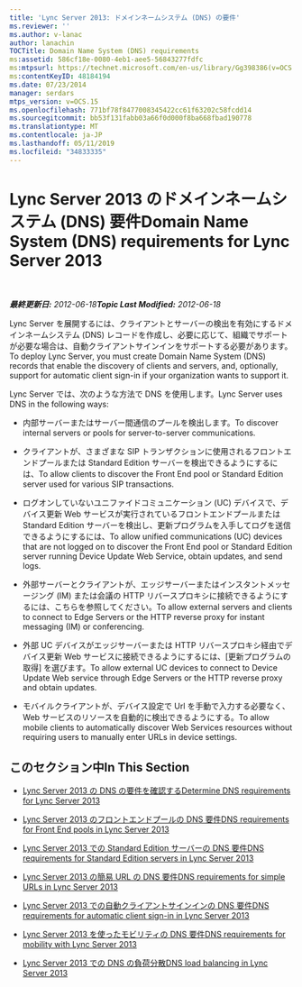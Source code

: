 ```yaml
---
title: 'Lync Server 2013: ドメインネームシステム (DNS) の要件'
ms.reviewer: ''
ms.author: v-lanac
author: lanachin
TOCTitle: Domain Name System (DNS) requirements
ms:assetid: 586cf18e-0080-4eb1-aee5-56843277fdfc
ms:mtpsurl: https://technet.microsoft.com/en-us/library/Gg398386(v=OCS.15)
ms:contentKeyID: 48184194
ms.date: 07/23/2014
manager: serdars
mtps_version: v=OCS.15
ms.openlocfilehash: 771bf78f8477008345422cc61f63202c58fcdd14
ms.sourcegitcommit: bb53f131fabb03a66f0d000f8ba668fbad190778
ms.translationtype: MT
ms.contentlocale: ja-JP
ms.lasthandoff: 05/11/2019
ms.locfileid: "34833335"
---
```

<div data-xmlns="http://www.w3.org/1999/xhtml">

<div class="topic" data-xmlns="http://www.w3.org/1999/xhtml" data-msxsl="urn:schemas-microsoft-com:xslt" data-cs="http://msdn.microsoft.com/en-us/">

<div data-asp="http://msdn2.microsoft.com/asp">

# <a name="domain-name-system-dns-requirements-for-lync-server-2013"></a><span data-ttu-id="33736-102">Lync Server 2013 のドメインネームシステム (DNS) 要件</span><span class="sxs-lookup"><span data-stu-id="33736-102">Domain Name System (DNS) requirements for Lync Server 2013</span></span>

</div>

<div id="mainSection">

<div id="mainBody">

<span> </span>

<span data-ttu-id="33736-103">_**最終更新日:** 2012-06-18_</span><span class="sxs-lookup"><span data-stu-id="33736-103">_**Topic Last Modified:** 2012-06-18_</span></span>

<span data-ttu-id="33736-104">Lync Server を展開するには、クライアントとサーバーの検出を有効にするドメインネームシステム (DNS) レコードを作成し、必要に応じて、組織でサポートが必要な場合は、自動クライアントサインインをサポートする必要があります。</span><span class="sxs-lookup"><span data-stu-id="33736-104">To deploy Lync Server, you must create Domain Name System (DNS) records that enable the discovery of clients and servers, and, optionally, support for automatic client sign-in if your organization wants to support it.</span></span>

<span data-ttu-id="33736-105">Lync Server では、次のような方法で DNS を使用します。</span><span class="sxs-lookup"><span data-stu-id="33736-105">Lync Server uses DNS in the following ways:</span></span>

  - <span data-ttu-id="33736-106">内部サーバーまたはサーバー間通信のプールを検出します。</span><span class="sxs-lookup"><span data-stu-id="33736-106">To discover internal servers or pools for server-to-server communications.</span></span>

  - <span data-ttu-id="33736-107">クライアントが、さまざまな SIP トランザクションに使用されるフロントエンドプールまたは Standard Edition サーバーを検出できるようにするには、</span><span class="sxs-lookup"><span data-stu-id="33736-107">To allow clients to discover the Front End pool or Standard Edition server used for various SIP transactions.</span></span>

  - <span data-ttu-id="33736-108">ログオンしていないユニファイドコミュニケーション (UC) デバイスで、デバイス更新 Web サービスが実行されているフロントエンドプールまたは Standard Edition サーバーを検出し、更新プログラムを入手してログを送信できるようにするには、</span><span class="sxs-lookup"><span data-stu-id="33736-108">To allow unified communications (UC) devices that are not logged on to discover the Front End pool or Standard Edition server running Device Update Web Service, obtain updates, and send logs.</span></span>

  - <span data-ttu-id="33736-109">外部サーバーとクライアントが、エッジサーバーまたはインスタントメッセージング (IM) または会議の HTTP リバースプロキシに接続できるようにするには、こちらを参照してください。</span><span class="sxs-lookup"><span data-stu-id="33736-109">To allow external servers and clients to connect to Edge Servers or the HTTP reverse proxy for instant messaging (IM) or conferencing.</span></span>

  - <span data-ttu-id="33736-110">外部 UC デバイスがエッジサーバーまたは HTTP リバースプロキシ経由でデバイス更新 Web サービスに接続できるようにするには、[更新プログラムの取得] を選びます。</span><span class="sxs-lookup"><span data-stu-id="33736-110">To allow external UC devices to connect to Device Update Web service through Edge Servers or the HTTP reverse proxy and obtain updates.</span></span>

  - <span data-ttu-id="33736-111">モバイルクライアントが、デバイス設定で Url を手動で入力する必要なく、Web サービスのリソースを自動的に検出できるようにする。</span><span class="sxs-lookup"><span data-stu-id="33736-111">To allow mobile clients to automatically discover Web Services resources without requiring users to manually enter URLs in device settings.</span></span>

<div>

## <a name="in-this-section"></a><span data-ttu-id="33736-112">このセクション中</span><span class="sxs-lookup"><span data-stu-id="33736-112">In This Section</span></span>

  - [<span data-ttu-id="33736-113">Lync Server 2013 の DNS の要件を確認する</span><span class="sxs-lookup"><span data-stu-id="33736-113">Determine DNS requirements for Lync Server 2013</span></span>](lync-server-2013-determine-dns-requirements.md)

  - [<span data-ttu-id="33736-114">Lync Server 2013 のフロントエンドプールの DNS 要件</span><span class="sxs-lookup"><span data-stu-id="33736-114">DNS requirements for Front End pools in Lync Server 2013</span></span>](lync-server-2013-dns-requirements-for-front-end-pools.md)

  - [<span data-ttu-id="33736-115">Lync Server 2013 での Standard Edition サーバーの DNS 要件</span><span class="sxs-lookup"><span data-stu-id="33736-115">DNS requirements for Standard Edition servers in Lync Server 2013</span></span>](lync-server-2013-dns-requirements-for-standard-edition-servers.md)

  - [<span data-ttu-id="33736-116">Lync Server 2013 の簡易 URL の DNS 要件</span><span class="sxs-lookup"><span data-stu-id="33736-116">DNS requirements for simple URLs in Lync Server 2013</span></span>](lync-server-2013-dns-requirements-for-simple-urls.md)

  - [<span data-ttu-id="33736-117">Lync Server 2013 での自動クライアントサインインの DNS 要件</span><span class="sxs-lookup"><span data-stu-id="33736-117">DNS requirements for automatic client sign-in in Lync Server 2013</span></span>](lync-server-2013-dns-requirements-for-automatic-client-sign-in.md)

  - [<span data-ttu-id="33736-118">Lync Server 2013 を使ったモビリティの DNS 要件</span><span class="sxs-lookup"><span data-stu-id="33736-118">DNS requirements for mobility with Lync Server 2013</span></span>](lync-server-2013-dns-requirements-for-mobility.md)

  - [<span data-ttu-id="33736-119">Lync Server 2013 での DNS の負荷分散</span><span class="sxs-lookup"><span data-stu-id="33736-119">DNS load balancing in Lync Server 2013</span></span>](lync-server-2013-dns-load-balancing.md)

</div>

</div>

<span> </span>

</div>

</div>

</div>

